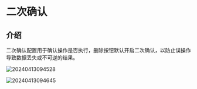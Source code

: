 # 二次确认

## 介绍

二次确认配置用于确认操作是否执行，删除按钮默认开启二次确认，以防止误操作导致数据丢失或不可逆的结果。

![20240413094528](https://static-docs.nocobase.com/20240413094528.png)

![20240413094645](https://static-docs.nocobase.com/20240413094645.png)